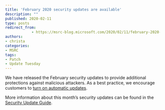 ```yaml
---
title: 'February 2020 security updates are available'
description: ""
published: 2020-02-11
type: posts
redirect_from:
            - https://msrc-blog.microsoft.com/2020/02/11/february-2020-security-updates-are-available/
authors:
- christa
categories:
- MSRC
tags:
- Patch
- Update Tuesday
---
```

<!--StartFragment-->

We have released the February security updates to provide additional protections against malicious attackers. As a best practice, we encourage customers to [turn on automatic updates](https://nam06.safelinks.protection.outlook.com/?url=https%3A%2F%2Fsupport.microsoft.com%2Fen-us%2Fhelp%2F306525%2Fhow-to-configure-and-use-automatic-updates-in-windows&data=02%7C01%7CChrista.Anderson%40microsoft.com%7Cf2d1feeeb05e46c1985808d703f8a92c%7C72f988bf86f141af91ab2d7cd011db47%7C1%7C0%7C636982238828836610&sdata=x%2BdarlJVnOitYYWxg1FZj1C0AGWKaFcmbhYozDgYoOE%3D&reserved=0).

More information about this month’s security updates can be found in the [Security Update Guide](http://aka.ms/securityupdates).

<!--EndFragment-->
